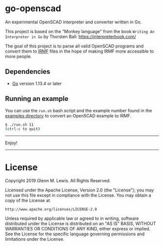 # go-openscad

An experimental OpenSCAD interpreter and converter written in Go.

This project is based on the "Monkey language" from the book
`Writing An Interpreter in Go` by Thorsten Ball:
https://interpreterbook.com/

The goal of this project is to parse all valid OpenSCAD
programs and convert them to [IRMF](http://irmf.io) files
in the hope of making IRMF more accessible to more people.

## Dependencies

- [Go](https://golang.org) version 1.13.4 or later

## Running an example

You can use the `run.sh` bash script and the example number found in
the [examples directory](/examples) to convert an OpenSCAD example
to IRMF.

```sh
$ ./run.sh 11
(ctrl-c to quit)
```

----------------------------------------------------------------------

Enjoy!

----------------------------------------------------------------------

# License

Copyright 2019 Glenn M. Lewis. All Rights Reserved.

Licensed under the Apache License, Version 2.0 (the "License");
you may not use this file except in compliance with the License.
You may obtain a copy of the License at

    http://www.apache.org/licenses/LICENSE-2.0

Unless required by applicable law or agreed to in writing, software
distributed under the License is distributed on an "AS IS" BASIS,
WITHOUT WARRANTIES OR CONDITIONS OF ANY KIND, either express or implied.
See the License for the specific language governing permissions and
limitations under the License.
